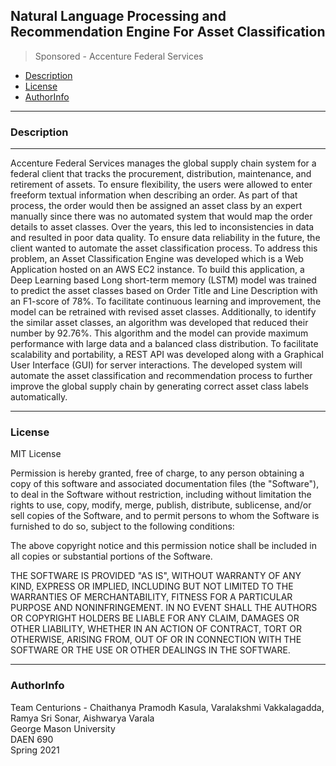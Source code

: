 ## Natural Language Processing and Recommendation Engine For Asset Classification
> Sponsored - Accenture Federal Services

- [Description](#Description)
- [License](#License)
- [AuthorInfo](#AuthorInfo)

<!-- toc -->
----
### Description
-----
Accenture Federal Services manages the global supply chain system for a federal client that tracks the procurement, distribution, maintenance, and retirement of assets. To ensure flexibility, the users were allowed to enter freeform textual information when describing an order. As part of that process, the order would then be assigned an asset class by an expert manually since there was no automated system that would map the order details to asset classes. Over the years, this led to inconsistencies in data and resulted in poor data quality. To ensure data reliability in the future, the client wanted to automate the asset classification process. To address this problem, an Asset Classification Engine was developed which is a Web Application hosted on an AWS EC2 instance. To build this application, a Deep Learning based Long short-term memory (LSTM) model was trained to predict the asset classes based on Order Title and Line Description with an F1-score of 78%. To facilitate continuous learning and improvement, the model can be retrained with revised asset classes. Additionally, to identify the similar asset classes, an algorithm was developed that reduced their number by 92.76%. This algorithm and the model can provide maximum performance with large data and a balanced class distribution. To facilitate scalability and portability, a REST API was developed along with a Graphical User Interface (GUI) for server interactions. The developed system will automate the asset classification and recommendation process to further improve the global supply chain by generating correct asset class labels automatically.

----
### License
MIT License <br/>

Permission is hereby granted, free of charge, to any person obtaining
a copy of this software and associated documentation files (the
"Software"), to deal in the Software without restriction, including
without limitation the rights to use, copy, modify, merge, publish,
distribute, sublicense, and/or sell copies of the Software, and to
permit persons to whom the Software is furnished to do so, subject to
the following conditions:

The above copyright notice and this permission notice shall be
included in all copies or substantial portions of the Software.

THE SOFTWARE IS PROVIDED "AS IS", WITHOUT WARRANTY OF ANY KIND,
EXPRESS OR IMPLIED, INCLUDING BUT NOT LIMITED TO THE WARRANTIES OF
MERCHANTABILITY, FITNESS FOR A PARTICULAR PURPOSE AND
NONINFRINGEMENT. IN NO EVENT SHALL THE AUTHORS OR COPYRIGHT HOLDERS BE
LIABLE FOR ANY CLAIM, DAMAGES OR OTHER LIABILITY, WHETHER IN AN ACTION
OF CONTRACT, TORT OR OTHERWISE, ARISING FROM, OUT OF OR IN CONNECTION
WITH THE SOFTWARE OR THE USE OR OTHER DEALINGS IN THE SOFTWARE.

----
### AuthorInfo
Team Centurions - Chaithanya Pramodh Kasula, Varalakshmi Vakkalagadda, Ramya Sri Sonar, Aishwarya Varala<br/>
George Mason University<br/>
DAEN 690<br/>
Spring 2021<br/>

